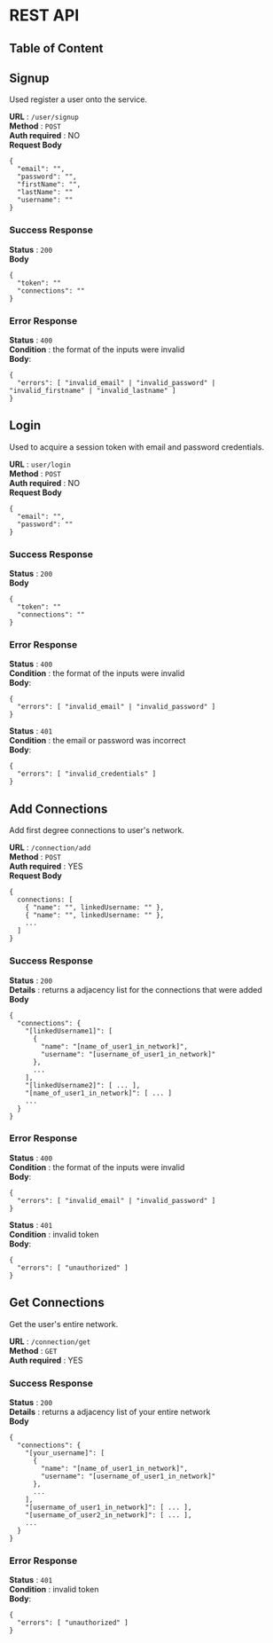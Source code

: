 # REST API
## Table of Content
## Signup
Used register a user onto the service.  

**URL** : `/user/signup`  
**Method** : `POST`  
**Auth required** : NO  
**Request Body**
```
{
  "email": "",
  "password": "",
  "firstName": "",
  "lastName": ""
  "username": ""
}
```
### Success Response
**Status** : `200`  
**Body**
```
{
  "token": ""
  "connections": ""
}
```
### Error Response
**Status** : `400`    
**Condition** : the format of the inputs were invalid  
**Body**:
```
{
  "errors": [ "invalid_email" | "invalid_password" | "invalid_firstname" | "invalid_lastname" ]
}
```

## Login
Used to acquire a session token with email and password credentials.  

**URL** : `user/login`  
**Method** : `POST`  
**Auth required** : NO  
**Request Body**
```
{
  "email": "",
  "password": ""
}
```
### Success Response
**Status** : `200`  
**Body**
```
{
  "token": ""
  "connections": ""
}
```
### Error Response
**Status** : `400`    
**Condition** : the format of the inputs were invalid  
**Body**:
```
{
  "errors": [ "invalid_email" | "invalid_password" ]
}
```
**Status** : `401`    
**Condition** : the email or password was incorrect  
**Body**:
```
{
  "errors": [ "invalid_credentials" ]
}
```

## Add Connections
Add first degree connections to user's network.  

**URL** : `/connection/add`  
**Method** : `POST`  
**Auth required** : YES  
**Request Body**
```
{
  connections: [
    { "name": "", linkedUsername: "" },
    { "name": "", linkedUsername: "" },
    ...
  ]
}
```
### Success Response
**Status** : `200`  
**Details** : returns a adjacency list for the connections that were added  
**Body**
```
{
  "connections": {
    "[linkedUsername1]": [
      {
        "name": "[name_of_user1_in_network]",
        "username": "[username_of_user1_in_network]"
      },
      ...
    ],
    "[linkedUsername2]": [ ... ],
    "[name_of_user1_in_network]": [ ... ]
    ...
  }
}
```
### Error Response
**Status** : `400`    
**Condition** : the format of the inputs were invalid  
**Body**:
```
{
  "errors": [ "invalid_email" | "invalid_password" ]
}
```
**Status** : `401`    
**Condition** : invalid token  
**Body**:
```
{
  "errors": [ "unauthorized" ]
}
```

## Get Connections
Get the user's entire network.  

**URL** : `/connection/get`  
**Method** : `GET`  
**Auth required** : YES  
### Success Response
**Status** : `200`  
**Details** : returns a adjacency list of your entire network  
**Body**
```
{
  "connections": {
    "[your_username]": [
      {
        "name": "[name_of_user1_in_network]",
        "username": "[username_of_user1_in_network]"
      },
      ...
    ],
    "[username_of_user1_in_network]": [ ... ],
    "[username_of_user2_in_network]": [ ... ],
    ...
  }
}
```
### Error Response
**Status** : `401`    
**Condition** : invalid token  
**Body**:
```
{
  "errors": [ "unauthorized" ]
}
```
